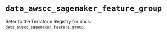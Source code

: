 # `data_awscc_sagemaker_feature_group`

Refer to the Terraform Registry for docs: [`data_awscc_sagemaker_feature_group`](https://registry.terraform.io/providers/hashicorp/awscc/0.70.0/docs/data-sources/sagemaker_feature_group).
